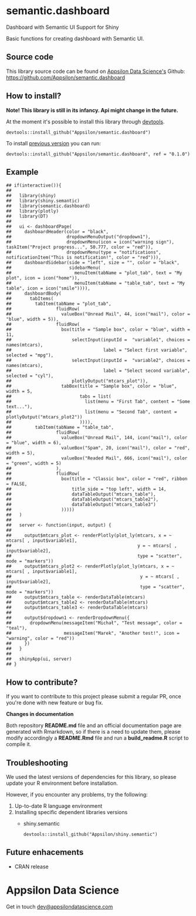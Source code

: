 
<link href="http://fonts.googleapis.com/css?family=Lato:300,700,300italic|Inconsolata" rel="stylesheet" type="text/css"> <link href='docs/style.css' rel='stylesheet' type='text/css'>

semantic.dashboard
==================

Dashboard with Semantic UI Support for Shiny

<div class="section level2">
Basic functions for creating dashboard with Semantic UI.

<!-- #Basic tutorial article is available on [Appsilon Data Science blog](your_future_art_link). -->
<!-- Live demo link below -->
<!--<p style="text-align: center; font-size: x-large;">
<a href="">Live demo</a>
</p>

</div> -->
Source code
-----------

This library source code can be found on [Appsilon Data Science's](http://appsilondatascience.com) Github: <br> <https://github.com/Appsilon/semantic.dashboard>

How to install?
---------------

**Note! This library is still in its infancy. Api might change in the future.**

At the moment it's possible to install this library through [devtools](https://github.com/hadley/devtools).

    devtools::install_github("Appsilon/semantic.dashboard")

To install [previous version]() you can run:

    devtools::install_github("Appsilon/semantic.dashboard", ref = "0.1.0")

Example
-------

    ## if(interactive()){
    ## 
    ##   library(shiny)
    ##   library(shiny.semantic)
    ##   library(semantic.dashboard)
    ##   library(plotly)
    ##   library(DT)
    ## 
    ##   ui <- dashboardPage(
    ##     dashboardHeader(color = "black",
    ##                     dropdownMenuOutput("dropdown1"),
    ##                     dropdownMenu(icon = icon("warning sign"), taskItem("Project progress...", 50.777, color = "red")),
    ##                     dropdownMenu(type = "notifications", notificationItem("This is notification!", color = "red"))),
    ##     dashboardSidebar(side = "left", size = "", color = "black",
    ##                      sidebarMenu(
    ##                        menuItem(tabName = "plot_tab", text = "My plot", icon = icon("home")),
    ##                        menuItem(tabName = "table_tab", text = "My table", icon = icon("smile")))),
    ##     dashboardBody(
    ##       tabItems(
    ##         tabItem(tabName = "plot_tab",
    ##                 fluidRow(
    ##                   valueBox("Unread Mail", 44, icon("mail"), color = "blue", width = 5)),
    ##                 fluidRow(
    ##                   box(title = "Sample box", color = "blue", width = 11,
    ##                       selectInput(inputId =  "variable1", choices = names(mtcars),
    ##                                   label = "Select first variable", selected = "mpg"),
    ##                       selectInput(inputId =  "variable2", choices = names(mtcars),
    ##                                   label = "Select second variable", selected = "cyl"),
    ##                       plotlyOutput("mtcars_plot")),
    ##                   tabBox(title = "Sample box", color = "blue", width = 5,
    ##                          tabs = list(
    ##                            list(menu = "First Tab", content = "Some text..."),
    ##                            list(menu = "Second Tab", content = plotlyOutput("mtcars_plot2"))
    ##                          )))),
    ##         tabItem(tabName = "table_tab",
    ##                 fluidRow(
    ##                   valueBox("Unread Mail", 144, icon("mail"), color = "blue", width = 6),
    ##                   valueBox("Spam", 20, icon("mail"), color = "red", width = 5),
    ##                   valueBox("Readed Mail", 666, icon("mail"), color = "green", width = 5)
    ##                 ),
    ##                 fluidRow(
    ##                   box(title = "Classic box", color = "red", ribbon = FALSE,
    ##                       title_side = "top left", width = 14,
    ##                       dataTableOutput("mtcars_table"),
    ##                       dataTableOutput("mtcars_table2"),
    ##                       dataTableOutput("mtcars_table3")
    ##                   )))))
    ##   )
    ## 
    ##   server <- function(input, output) {
    ## 
    ##     output$mtcars_plot <- renderPlotly(plot_ly(mtcars, x = ~ mtcars[ , input$variable1],
    ##                                                y = ~ mtcars[ , input$variable2],
    ##                                                type = "scatter", mode = "markers"))
    ##     output$mtcars_plot2 <- renderPlotly(plot_ly(mtcars, x = ~ mtcars[ , input$variable1],
    ##                                                 y = ~ mtcars[ , input$variable2],
    ##                                                 type = "scatter", mode = "markers"))
    ##     output$mtcars_table <- renderDataTable(mtcars)
    ##     output$mtcars_table2 <- renderDataTable(mtcars)
    ##     output$mtcars_table3 <- renderDataTable(mtcars)
    ## 
    ##     output$dropdown1 <- renderDropdownMenu({
    ##       dropdownMenu(messageItem("Michał", "Test message", color = "teal"),
    ##                    messageItem("Marek", "Another test!", icon = "warning", color = "red"))
    ##     })
    ##   }
    ## 
    ##   shinyApp(ui, server)
    ## }

How to contribute?
------------------

If you want to contribute to this project please submit a regular PR, once you're done with new feature or bug fix.<br>

**Changes in documentation**

Both repository **README.md** file and an official documentation page are generated with Rmarkdown, so if there is a need to update them, please modify accordingly a **README.Rmd** file and run a **build\_readme.R** script to compile it.

Troubleshooting
---------------

We used the latest versions of dependencies for this library, so please update your R environment before installation.

However, if you encounter any problems, try the following:

1.  Up-to-date R language environment
2.  Installing specific dependent libraries versions
    -   shiny.semantic

            devtools::install_github("Appsilon/shiny.semantic")

Future enhacements
------------------

-   CRAN release

Appsilon Data Science
=====================

Get in touch [dev@appsilondatascience.com](dev@appsilondatascience.com)

